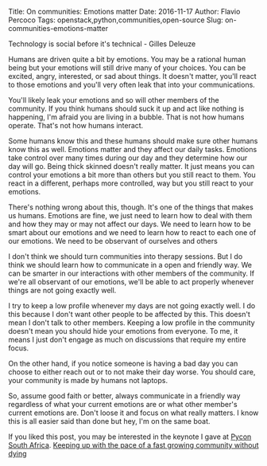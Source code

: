Title: On communities: Emotions matter
Date: 2016-11-17
Author: Flavio Percoco
Tags: openstack,python,communities,open-source
Slug: on-communities-emotions-matter

Technology is social before it's technical - Gilles Deleuze

Humans are driven quite a bit by emotions. You may be a rational human being but
your emotions will still drive many of your choices. You can be excited, angry,
interested, or sad about things. It doesn't matter, you'll react to those
emotions and you'll very often leak that into your communications.

You'll likely leak your emotions and so will other members of the community. If
you think humans should suck it up and act like nothing is happening, I'm afraid
you are living in a bubble. That is not how humans operate. That's not how
humans interact.

Some humans know this and these humans should make sure other humans know this
as well. Emotions matter and they affect our daily tasks. Emotions take control
over many times during our day and they determine how our day will go. Being
thick skinned doesn't really matter. It just means you can control your emotions
a bit more than others but you still react to them. You react in a different,
perhaps more controlled, way but you still react to your emotions.

There's nothing wrong about this, though. It's one of the things that makes us
humans. Emotions are fine, we just need to learn how to deal with them and how
they may or may not affect our days. We need to learn how to be smart about our
emotions and we need to learn how to react to each one of our emotions. We need
to be observant of ourselves and others

I don't think we should turn communities into therapy sessions. But I do think
we should learn how to communicate in a open and friendly way. We can be smarter
in our interactions with other members of the community. If we're all observant
of our emotions, we'll be able to act properly whenever things are not going
exactly well.

I try to keep a low profile whenever my days are not going exactly well. I do
this because I don't want other people to be affected by this. This doesn't mean
I don't talk to other members. Keeping a low profile in the community doesn't
mean you should hide your emotions from everyone. To me, it means I just don't
engage as much on discussions that require my entire focus.

On the other hand, if you notice someone is having a bad day you can choose to
either reach out or to not make their day worse. You should care, your community
is made by humans not laptops.

So, assume good faith or better, always communicate in a friendly way regardless
of what your current emotions are or what other member's current emotions are.
Don't loose it and focus on what really matters. I know this is all easier said
than done but hey, I'm on the same boat.

If you liked this post, you may be interested in the keynote I gave at
[Pycon South Africa](https://za.pycon.org/).
[Keeping up with the pace of a fast growing community without dying](https://www.youtube.com/watch?v=bW_AEmKbB_o)
